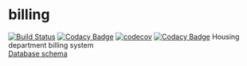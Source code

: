 # billing
[![Build Status](https://travis-ci.org/Antrakos/billing.svg?branch=master)](https://travis-ci.org/Antrakos/billing)
[![Codacy Badge](https://api.codacy.com/project/badge/Grade/5fd14e67ca6149339197c6e0f511e003)](https://www.codacy.com/app/Antrakos/billing?utm_source=github.com&amp;utm_medium=referral&amp;utm_content=Antrakos/billing&amp;utm_campaign=Badge_Grade)
[![codecov](https://codecov.io/gh/Antrakos/billing/branch/master/graph/badge.svg)](https://codecov.io/gh/Antrakos/billing)
[![Codacy Badge](https://api.codacy.com/project/badge/Coverage/5fd14e67ca6149339197c6e0f511e003)](https://www.codacy.com/app/Antrakos/billing?utm_source=github.com&utm_medium=referral&utm_content=Antrakos/billing&utm_campaign=Badge_Coverage)
Housing department billing system  
[Database schema](http://dbdesigner.net/designer/schema/129741)
